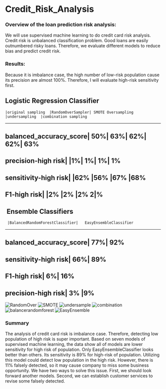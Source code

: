 # Credit_Risk_Analysis

### Overview of the loan prediction risk analysis:
We will use supervised machine learning to do credit card
risk analysis. Credit risk is unbalanced classification
problem. Good loans are easily outnumbered risky loans.
Therefore, we evaluate different models to reduce bias and
predict credit risk.
>
### Results:
Because it is imbalance case, the high number of low-risk
population cause its precision are almost 100%. Therefore, I will
evaluate high-risk sensitivity first.
>
Logistic Regression Classifier	
--------------------------------------------				
	|original sampling	|RandomOverSampler|	SMOTE Oversampling	|undersampling	|combination sampling
--------------------------------------------------------------------------------------------------
balanced_accuracy_score|	50%|	63%|	62%|	62%|	63%
-------------------------------------------------------------------------------
precision-high risk|		|1%|	1%|	1%|	1%
-------------------------------------------------------------
sensitivity-high risk|		|62%	|56%	|67%	|68%
------------------------------------------------------------------
F1-high risk|		|2%	|2%	|2%	2|%
----------------------------------------------------
>
 Ensemble Classifiers
--------------------------------------------------------		
	 |BalancedRandomForestClassifier|	EasyEnsembleClassifier
--------------------------------------------------------
balanced_accuracy_score|	77%|	92%
--------------------------------------------------------
sensitivity-high risk|	66%|	89%
---------------------------------------------------
F1-high risk|	6%|	16%
-----------------------------------------------------
precision-high risk|	3%	|9%
---------------------------------------------------------------
>
![RandomOver]()
![SMOTE]()
![undersample]()
![combination]()
![balancerandomforest]()
![EasyEnsemble]()
>
### Summary
The analysis of credit card risk is imbalance case.
Therefore, detecting low population of high risk is super
important. Based on seven models of supervised machine
learning, the data show all of models are lower sensitivity
for high risk of population. Only EasyEnsembleClassifier
looks better than others. Its sensitivity is 89% for high-risk
of population. Utilizing this model could detect low
population in the high risk. However, there is 11% falsely
detected, so it may cause company to miss some business
opportunity. We have two ways to solve this issue. First, we
should look forward another models. Second, we can
establish customer services to revise some falsely
detected.
